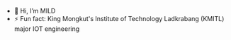 - 👋 Hi, I’m MILD
- ⚡ Fun fact: King Mongkut's Institute of Technology Ladkrabang (KMITL) major IOT engineering

